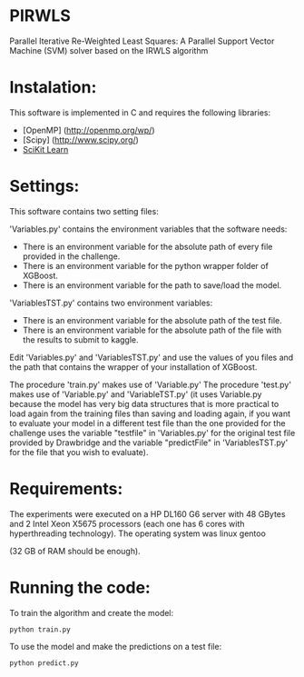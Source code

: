 # PIRWLS

Parallel Iterative Re-Weighted Least Squares: A Parallel Support Vector Machine (SVM) solver based on the IRWLS algorithm

Instalation:
============

This software is implemented in C and requires the following libraries:

 - [OpenMP] (http://openmp.org/wp/)
 - [Scipy] (http://www.scipy.org/)
 - [SciKit Learn](http://scikit-learn.org/)


Settings:
=========

This software contains two setting files:

'Variables.py' contains the environment variables that the software needs:

 * There is an environment variable for the absolute path of every file provided in the challenge.
 * There is an environment variable for the python wrapper folder of XGBoost.
 * There is an environment variable for the path to save/load the model.

'VariablesTST.py' contains two environment variables:

 * There is an environment variable for the absolute path of the test file.
 * There is an environment variable for the absolute path of the file with the results to submit to kaggle.

Edit 'Variables.py' and 'VariablesTST.py' and use the values of you files and the path that contains the wrapper of your installation of XGBoost.

The procedure 'train.py' makes use of 'Variable.py'
The procedure 'test.py' makes use of 'Variable.py' and 'VariableTST.py' (it uses Variable.py because the model has very big data structures that is more practical to load again from the training files than saving and loading again, if you want to evaluate your model in a different test file than the one provided for the challenge uses the variable "testfile" in 'Variables.py' for the original test file provided by Drawbridge and the variable "predictFile" in 'VariablesTST.py' for the file that you wish to evaluate).

Requirements:
=============

The experiments were executed on a HP DL160 G6 server with 48 GBytes and 2 Intel Xeon X5675 processors (each one has 6 cores with hyperthreading technology).
The operating system was linux gentoo

(32 GB of RAM should be enough).

Running the code:
=================

To train the algorithm and create the model:

    python train.py

To use the model and make the predictions on a test file:

    python predict.py




